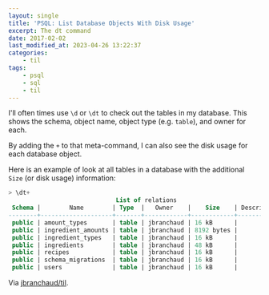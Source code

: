 ```yaml
---
layout: single
title: 'PSQL: List Database Objects With Disk Usage'
excerpt: The dt command
date: 2017-02-02
last_modified_at: 2023-04-26 13:22:37
categories:
    - til
tags:
    - psql
    - sql
    - til
---
```


I'll often times use `\d` or `\dt` to check out the tables in my database.
This shows the schema, object name, object type (e.g. `table`), and owner
for each.

By adding the `+` to that meta-command, I can also see the disk usage for
each database object.

Here is an example of look at all tables in a database with the additional
`Size` (or disk usage) information:

```sql
> \dt+
                              List of relations
 Schema |        Name        | Type  |   Owner    |    Size    | Description
--------+--------------------+-------+------------+------------+-------------
 public | amount_types       | table | jbranchaud | 16 kB      |
 public | ingredient_amounts | table | jbranchaud | 8192 bytes |
 public | ingredient_types   | table | jbranchaud | 16 kB      |
 public | ingredients        | table | jbranchaud | 48 kB      |
 public | recipes            | table | jbranchaud | 16 kB      |
 public | schema_migrations  | table | jbranchaud | 16 kB      |
 public | users              | table | jbranchaud | 16 kB      |
```

Via [jbranchaud/til](https://github.com/jbranchaud/til).

